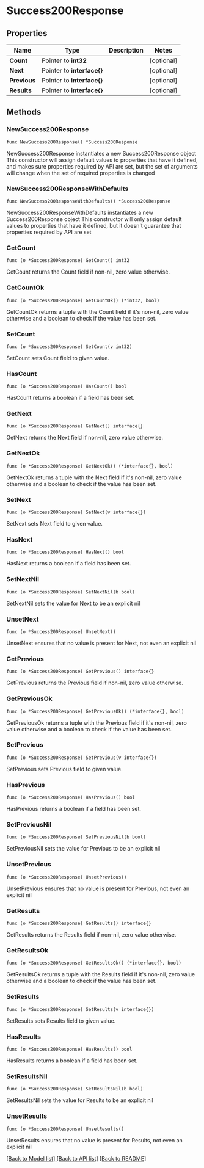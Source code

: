 # Success200Response

## Properties

Name | Type | Description | Notes
------------ | ------------- | ------------- | -------------
**Count** | Pointer to **int32** |  | [optional] 
**Next** | Pointer to **interface{}** |  | [optional] 
**Previous** | Pointer to **interface{}** |  | [optional] 
**Results** | Pointer to **interface{}** |  | [optional] 

## Methods

### NewSuccess200Response

`func NewSuccess200Response() *Success200Response`

NewSuccess200Response instantiates a new Success200Response object
This constructor will assign default values to properties that have it defined,
and makes sure properties required by API are set, but the set of arguments
will change when the set of required properties is changed

### NewSuccess200ResponseWithDefaults

`func NewSuccess200ResponseWithDefaults() *Success200Response`

NewSuccess200ResponseWithDefaults instantiates a new Success200Response object
This constructor will only assign default values to properties that have it defined,
but it doesn't guarantee that properties required by API are set

### GetCount

`func (o *Success200Response) GetCount() int32`

GetCount returns the Count field if non-nil, zero value otherwise.

### GetCountOk

`func (o *Success200Response) GetCountOk() (*int32, bool)`

GetCountOk returns a tuple with the Count field if it's non-nil, zero value otherwise
and a boolean to check if the value has been set.

### SetCount

`func (o *Success200Response) SetCount(v int32)`

SetCount sets Count field to given value.

### HasCount

`func (o *Success200Response) HasCount() bool`

HasCount returns a boolean if a field has been set.

### GetNext

`func (o *Success200Response) GetNext() interface{}`

GetNext returns the Next field if non-nil, zero value otherwise.

### GetNextOk

`func (o *Success200Response) GetNextOk() (*interface{}, bool)`

GetNextOk returns a tuple with the Next field if it's non-nil, zero value otherwise
and a boolean to check if the value has been set.

### SetNext

`func (o *Success200Response) SetNext(v interface{})`

SetNext sets Next field to given value.

### HasNext

`func (o *Success200Response) HasNext() bool`

HasNext returns a boolean if a field has been set.

### SetNextNil

`func (o *Success200Response) SetNextNil(b bool)`

 SetNextNil sets the value for Next to be an explicit nil

### UnsetNext
`func (o *Success200Response) UnsetNext()`

UnsetNext ensures that no value is present for Next, not even an explicit nil
### GetPrevious

`func (o *Success200Response) GetPrevious() interface{}`

GetPrevious returns the Previous field if non-nil, zero value otherwise.

### GetPreviousOk

`func (o *Success200Response) GetPreviousOk() (*interface{}, bool)`

GetPreviousOk returns a tuple with the Previous field if it's non-nil, zero value otherwise
and a boolean to check if the value has been set.

### SetPrevious

`func (o *Success200Response) SetPrevious(v interface{})`

SetPrevious sets Previous field to given value.

### HasPrevious

`func (o *Success200Response) HasPrevious() bool`

HasPrevious returns a boolean if a field has been set.

### SetPreviousNil

`func (o *Success200Response) SetPreviousNil(b bool)`

 SetPreviousNil sets the value for Previous to be an explicit nil

### UnsetPrevious
`func (o *Success200Response) UnsetPrevious()`

UnsetPrevious ensures that no value is present for Previous, not even an explicit nil
### GetResults

`func (o *Success200Response) GetResults() interface{}`

GetResults returns the Results field if non-nil, zero value otherwise.

### GetResultsOk

`func (o *Success200Response) GetResultsOk() (*interface{}, bool)`

GetResultsOk returns a tuple with the Results field if it's non-nil, zero value otherwise
and a boolean to check if the value has been set.

### SetResults

`func (o *Success200Response) SetResults(v interface{})`

SetResults sets Results field to given value.

### HasResults

`func (o *Success200Response) HasResults() bool`

HasResults returns a boolean if a field has been set.

### SetResultsNil

`func (o *Success200Response) SetResultsNil(b bool)`

 SetResultsNil sets the value for Results to be an explicit nil

### UnsetResults
`func (o *Success200Response) UnsetResults()`

UnsetResults ensures that no value is present for Results, not even an explicit nil

[[Back to Model list]](../README.md#documentation-for-models) [[Back to API list]](../README.md#documentation-for-api-endpoints) [[Back to README]](../README.md)


